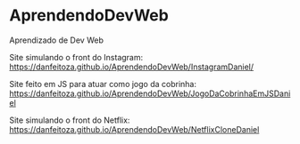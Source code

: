 # AprendendoDevWeb
 Aprendizado de Dev Web
 
 Site simulando o front do Instagram:
 https://danfeitoza.github.io/AprendendoDevWeb/InstagramDaniel/

 Site feito em JS para atuar como jogo da cobrinha:
 https://danfeitoza.github.io/AprendendoDevWeb/JogoDaCobrinhaEmJSDaniel
 
 Site simulando o front do Netflix:
 https://danfeitoza.github.io/AprendendoDevWeb/NetflixCloneDaniel
